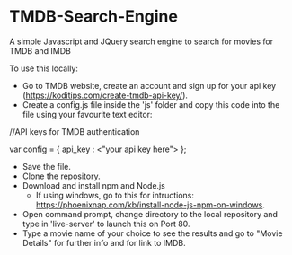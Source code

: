 # TMDB-Search-Engine
A simple Javascript and JQuery search engine to search for movies for TMDB and IMDB

To use this locally:
- Go to TMDB website, create an account and sign up for your api key (https://koditips.com/create-tmdb-api-key/).
- Create a config.js file inside the 'js' folder and copy this code into the file using your favourite text editor:

//API keys for TMDB authentication

var config = {
	api_key : <"your api key here">
	};
  
- Save the file.
- Clone the repository.
- Download and install npm and Node.js 
    - If using windows, go to this for intructions: https://phoenixnap.com/kb/install-node-js-npm-on-windows.
- Open command prompt, change directory to the local repository and type in 'live-server' to launch this on Port 80.
- Type a movie name of your choice to see the results and go to "Movie Details" for further info and for link to IMDB.



